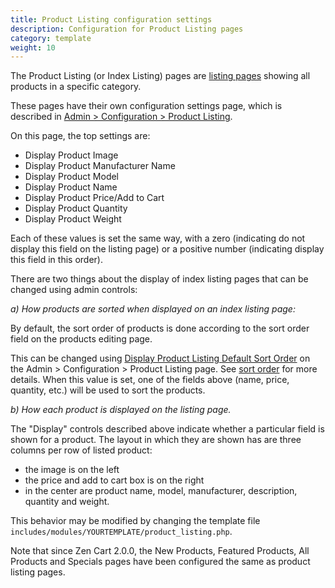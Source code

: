 ```yaml
---
title: Product Listing configuration settings
description: Configuration for Product Listing pages 
category: template 
weight: 10
---
```


The Product Listing (or Index Listing) pages 
are [listing pages](/user/storefront_pages/listing_pages/) showing
all products in a specific category. 

These pages have their own configuration settings page, which is described in 
[Admin > Configuration > Product Listing](/user/admin_pages/configuration/configuration_productlisting/).

On this page, the top settings are:

  - Display Product Image 
  - Display Product Manufacturer Name
  - Display Product Model
  - Display Product Name 
  - Display Product Price/Add to Cart
  - Display Product Quantity
  - Display Product Weight 

Each of these values is set the same way, with a zero (indicating do not display this field on the listing page) or a positive number (indicating display this field in this order). 

There are two things about the display of index listing pages that can be changed using admin controls: 

*a) How products are sorted when displayed on an index listing page:*

By default, the sort order of products is done according to the sort order field on the products editing page. 

This can be changed using [Display Product Listing Default Sort Order](/user/admin_pages/configuration/configuration_productlisting/#display_product_listing_default_sort_order) on the Admin > Configuration > Product Listing page.  See [sort order](/user/customizing/sort_order/) for more details. When this value is set, one of the fields above (name, price, quantity, etc.) will be used to sort the products. 

*b) How each product is displayed on the listing page.*

The "Display" controls described above indicate whether a particular field is shown for a product.  The layout in which they are shown has are three columns per row of listed product: 

- the image is on the left 
- the price and add to cart box is on the right
- in the center are product name, model, manufacturer, description, quantity and weight. 

This behavior may be modified by changing the template file `includes/modules/YOURTEMPLATE/product_listing.php`.

Note that since Zen Cart 2.0.0, the New Products, Featured Products, All Products and Specials pages have been configured the same as product listing pages. 

